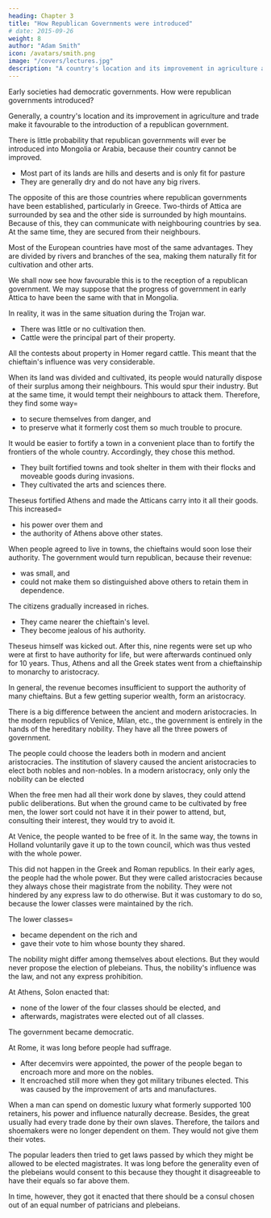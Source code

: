 ```yaml
---
heading: Chapter 3
title: "How Republican Governments were introduced"
# date: 2015-09-26
weight: 8
author: "Adam Smith"
icon: /avatars/smith.png
image: "/covers/lectures.jpg"
description: "A country's location and its improvement in agriculture and trade make it favourable to the introduction of a republican government"
---
```




Early societies had democratic governments. How were republican governments introduced?

Generally, a country's location and its improvement in agriculture and trade make it favourable to the introduction of a republican government.

There is little probability that republican governments will ever be introduced into Mongolia or Arabia, because their country cannot be improved.
- Most part of its lands are hills and deserts and is only fit for pasture
- They are generally dry and do not have any big rivers.

The opposite of this are those countries where republican governments have been established, particularly in Greece. Two-thirds of Attica are surrounded by sea and the other side is surrounded by high mountains. Because of this, they can communicate with neighbouring countries by sea. At the same time, they are secured from their neighbours.

Most of the European countries have most of the same advantages. They are divided by rivers and branches of the sea, making them naturally fit for cultivation and other arts.

We shall now see how favourable this is to the reception of a republican government.
We may suppose that the progress of government in early Attica to have been the same with that in Mongolia.

In reality, it was in the same situation during the Trojan war. 
- There was little or no cultivation then. 
- Cattle were the principal part of their property.

All the contests about property in Homer regard cattle. This meant that the chieftain's influence was very considerable.

When its land was divided and cultivated, its people would naturally dispose of their surplus among their neighbours. This would spur their industry. But at the same time, it would tempt their neighbours to attack them. Therefore, they find some way= 
- to secure themselves from danger, and
- to preserve what it formerly cost them so much trouble to procure.

It would be easier to fortify a town in a convenient place than to fortify the frontiers of the whole country. Accordingly, they chose this method.
- They built fortified towns and took shelter in them with their flocks and moveable goods during invasions.
- They cultivated the arts and sciences there.

Theseus fortified Athens and made the Atticans carry into it all their goods. This increased= 
- his power over them and
- the authority of Athens above other states.

When people agreed to live in towns, the chieftains would soon lose their authority. The government would turn republican, because their revenue:
- was small, and
- could not make them so distinguished above others to retain them in dependence.

The citizens gradually increased in riches.
- They came nearer the chieftain's level.
- They become jealous of his authority.

Theseus himself was kicked out. After this, nine regents were set up who were at first to have authority for life, but were afterwards continued only for 10 years. Thus, Athens and all the Greek states went from a chieftainship to monarchy to aristocracy.

In general, the revenue becomes insufficient to support the authority of many chieftains. But a few getting superior wealth, form an aristocracy.

There is a big difference between the ancient and modern aristocracies. In the modern republics of Venice, Milan, etc., the government is entirely in the hands of the hereditary nobility. They have all the three powers of government.

The people could choose the leaders both in modern and ancient aristocracies. The institution of slavery caused the ancient aristocracies to elect both nobles and non-nobles. In a modern aristocracy, only only the nobility can be elected

When the free men had all their work done by slaves, they could attend public deliberations. But when the ground came to be cultivated by free men, the lower sort could not have it in their power to attend, but, consulting their interest, they would try to avoid it.

At Venice, the people wanted to be free of it. In the same way, the towns in Holland voluntarily gave it up to the town council, which was thus vested with the whole power.

This did not happen in the Greek and Roman republics. In their early ages, the people had the whole power. But they were called aristocracies because they always chose their magistrate from the nobility. They were not hindered by any express law to do otherwise. But it was customary to do so, because the lower classes were maintained by the rich.

The lower classes= 
- became dependent on the rich and
- gave their vote to him whose bounty they shared.

The nobility might differ among themselves about elections. But they would never propose the election of plebeians. Thus, the nobility's influence was the law, and not any express prohibition.
 
At Athens, Solon enacted that:
- none of the lower of the four classes should be elected, and
- afterwards, magistrates were elected out of all classes.

The government became democratic.
 
At Rome, it was long before people had suffrage. 
- After decemvirs were appointed, the power of the people began to encroach more and more on the nobles.
- It encroached still more when they got military tribunes elected. This was caused by the improvement of arts and manufactures.

When a man can spend on domestic luxury what formerly supported 100 retainers, his power and influence naturally decrease. Besides, the great usually had every trade done by their own slaves.  Therefore, the tailors and shoemakers were no longer dependent on them. They would not give them their votes.

The popular leaders then tried to get laws passed by which they might be allowed to be elected magistrates. It was long before the generality even of the plebeians would consent to this because they thought it disagreeable to have their equals so far above them.

In time, however, they got it enacted that there should be a consul chosen out of an equal number of patricians and plebeians.
